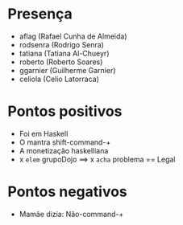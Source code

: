 Presença
========

- aflag (Rafael Cunha de Almeida)
- rodsenra (Rodrigo Senra)
- tatiana (Tatiana Al-Chueyr)
- roberto (Roberto Soares)
- ggarnier (Guilherme Garnier)
- celiola (Celio Latorraca)


Pontos positivos
================

- Foi em Haskell
- O mantra shift-command-+
- A monetização haskelliana
- x `elem` grupoDojo ==> x `acha` problema == Legal


Pontos negativos
================

- Mamãe dizia: Não-command-+
